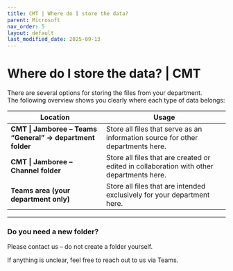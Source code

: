 ```yaml
---
title: CMT | Where do I store the data?
parent: Microsoft
nav_order: 5
layout: default
last_modified_date: 2025-09-13
---
```


# Where do I store the data? | CMT

There are several options for storing the files from your department.  
The following overview shows you clearly where each type of data belongs:

| Location | Usage |
|----------|-------|
| **CMT \| Jamboree – Teams “General” -> department folder** | Store all files that serve as an information source for other departments here. |
| **CMT \| Jamboree – Channel folder** | Store all files that are created or edited in collaboration with other departments here. |
| **Teams area (your department only)** | Store all files that are intended exclusively for your department here. |

---

### Do you need a new folder?
Please contact us – do not create a folder yourself.

If anything is unclear, feel free to reach out to us via Teams.